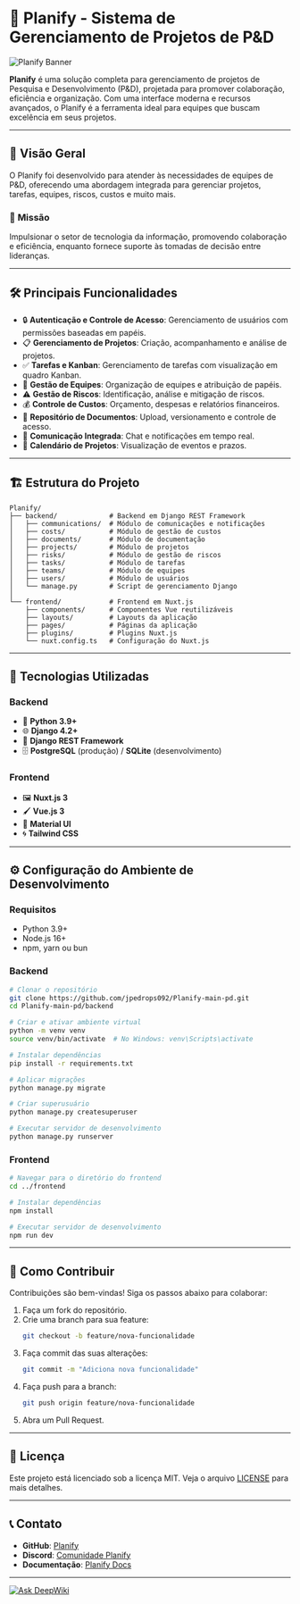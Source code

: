 
# 🌟 **Planify** - Sistema de Gerenciamento de Projetos de P&D

![Planify Banner](https://via.placeholder.com/1200x400?text=Planify+-+Gerenciamento+de+Projetos+de+P%26D)

**Planify** é uma solução completa para gerenciamento de projetos de Pesquisa e Desenvolvimento (P&D), projetada para promover colaboração, eficiência e organização. Com uma interface moderna e recursos avançados, o Planify é a ferramenta ideal para equipes que buscam excelência em seus projetos.

---

## 🚀 **Visão Geral**

O Planify foi desenvolvido para atender às necessidades de equipes de P&D, oferecendo uma abordagem integrada para gerenciar projetos, tarefas, equipes, riscos, custos e muito mais.

### 🎯 **Missão**

Impulsionar o setor de tecnologia da informação, promovendo colaboração e eficiência, enquanto fornece suporte às tomadas de decisão entre lideranças.

---

## 🛠️ **Principais Funcionalidades**

- 🔒 **Autenticação e Controle de Acesso**: Gerenciamento de usuários com permissões baseadas em papéis.
- 📋 **Gerenciamento de Projetos**: Criação, acompanhamento e análise de projetos.
- ✅ **Tarefas e Kanban**: Gerenciamento de tarefas com visualização em quadro Kanban.
- 👥 **Gestão de Equipes**: Organização de equipes e atribuição de papéis.
- ⚠️ **Gestão de Riscos**: Identificação, análise e mitigação de riscos.
- 💰 **Controle de Custos**: Orçamento, despesas e relatórios financeiros.
- 📂 **Repositório de Documentos**: Upload, versionamento e controle de acesso.
- 💬 **Comunicação Integrada**: Chat e notificações em tempo real.
- 📅 **Calendário de Projetos**: Visualização de eventos e prazos.

---

## 🏗️ **Estrutura do Projeto**

```plaintext
Planify/
├── backend/             # Backend em Django REST Framework
│   ├── communications/  # Módulo de comunicações e notificações
│   ├── costs/           # Módulo de gestão de custos
│   ├── documents/       # Módulo de documentação
│   ├── projects/        # Módulo de projetos
│   ├── risks/           # Módulo de gestão de riscos
│   ├── tasks/           # Módulo de tarefas
│   ├── teams/           # Módulo de equipes
│   ├── users/           # Módulo de usuários
│   └── manage.py        # Script de gerenciamento Django
│
└── frontend/            # Frontend em Nuxt.js
    ├── components/      # Componentes Vue reutilizáveis
    ├── layouts/         # Layouts da aplicação
    ├── pages/           # Páginas da aplicação
    ├── plugins/         # Plugins Nuxt.js
    └── nuxt.config.ts   # Configuração do Nuxt.js
```

---

## 🧰 **Tecnologias Utilizadas**

### **Backend**

- 🐍 **Python 3.9+**
- 🌐 **Django 4.2+**
- 🔗 **Django REST Framework**
- 🗄️ **PostgreSQL** (produção) / **SQLite** (desenvolvimento)

### **Frontend**

- 🖼️ **Nuxt.js 3**
- 🖌️ **Vue.js 3**
- 🎨 **Material UI**
- 🌀 **Tailwind CSS**

---

## ⚙️ **Configuração do Ambiente de Desenvolvimento**

### **Requisitos**

- Python 3.9+
- Node.js 16+
- npm, yarn ou bun

### **Backend**

```bash
# Clonar o repositório
git clone https://github.com/jpedrops092/Planify-main-pd.git
cd Planify-main-pd/backend

# Criar e ativar ambiente virtual
python -m venv venv
source venv/bin/activate  # No Windows: venv\Scripts\activate

# Instalar dependências
pip install -r requirements.txt

# Aplicar migrações
python manage.py migrate

# Criar superusuário
python manage.py createsuperuser

# Executar servidor de desenvolvimento
python manage.py runserver
```

### **Frontend**

```bash
# Navegar para o diretório do frontend
cd ../frontend

# Instalar dependências
npm install

# Executar servidor de desenvolvimento
npm run dev
```

---

## 🌟 **Como Contribuir**

Contribuições são bem-vindas! Siga os passos abaixo para colaborar:

1. Faça um fork do repositório.
2. Crie uma branch para sua feature:
   ```bash
   git checkout -b feature/nova-funcionalidade
   ```
3. Faça commit das suas alterações:
   ```bash
   git commit -m "Adiciona nova funcionalidade"
   ```
4. Faça push para a branch:
   ```bash
   git push origin feature/nova-funcionalidade
   ```
5. Abra um Pull Request.

---

## 📜 **Licença**

Este projeto está licenciado sob a licença MIT. Veja o arquivo [LICENSE](./LICENSE) para mais detalhes.

---

## 📞 **Contato**

- **GitHub**: [Planify](https://github.com/seu-usuario/Planify)
- **Discord**: [Comunidade Planify](https://discord.gg/planify)
- **Documentação**: [Planify Docs](https://planify-docs.com)

---


[![Ask DeepWiki](https://deepwiki.com/badge.svg)](https://deepwiki.com/JPEDROPS092/Planify-main-pd)

